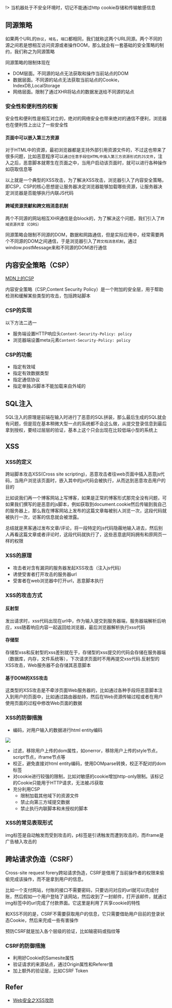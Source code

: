 !> 当机器处于不安全环境时，切记不能通过http cookie存储和传输敏感信息

## 同源策略

如果两个URL的`协议`，`域名`，`端口`都相同，我们就称这两个URL同源。两个不同的源之间若是想相互访问资源或者操作DOM，那么就会有一套基础的安全策略的制约，我们称之为同源策略

同源策略的限制体现在

* DOM层面。不同源的站点无法获取和操作当前站点的DOM
* 数据层面。不同源的站点无法获取当前站点的Cookie，IndexDB,LocalStorage
* 网络层面。限制了通过XHR将站点的数据发送给不同源的站点

### 安全性和便利性的权衡

安全性和便利性是相互对立的，绝对的网络安全也带来绝对的通信不便利，浏览器也在便利性上出让了一些安全性

#### 页面中可以嵌入第三方资源

对于HTML中的资源，最初浏览器都是支持外部引用资源文件的，不过这也带来了很多问题，比如恶意程序可以`通过任意手段往HTML中插入第三方资源形式的JS文件`，注入之后，恶意脚本就寄生在页面之中，当用户启动该页面时，就可以进行各种操作如窃取信息等

以上就是一个典型的XSS攻击，为了解决XSS攻击，浏览器引入了内容安全策略，即CSP，CSP的核心思想是让服务器决定浏览器能够加载哪些资源，让服务器决定浏览器是否能够执行内联JS代码

#### 跨域资源贡献和跨文档消息机制

两个不同源的网站相互XHR通信是会block的，为了解决这个问题，我们引入了`跨域资源共享（CORS）`

同源策略会限制不同源的DOM，数据和网路通信，但是实际应用中，经常需要两个不同源的DOM之间通信，于是浏览器引入了`跨文档消息机制`，通过window.postMessage来和不同源的DOM进行通信

## 内容安全策略（CSP）

[MDN上的CSP](https://developer.mozilla.org/zh-CN/docs/Web/HTTP/CSP)

内容安全策略（CSP,Content Security Policy）是一个附加的安全层，用于帮助检测和缓解某些类型的攻击，包括跨站脚本

### CSP的实现

以下方法二选一

* 服务端设置HTTP响应头`Content-Security-Policy: policy`
* 浏览器端设置meta元素`Content-Security-Policy: policy`

### CSP的功能

* 指定有效域
* 指定有效数据类型
* 指定通信协议
* 指定单独JS脚本不能加载来自外域的

## SQL注入

SQL注入的原理是前端在输入时进行了恶意的SQL拼装，那么最后生成的SQL就会有问题，但是现在基本稍微大型一点的系统都不会这么做，从提交登录信息到最后拿到授权，要经过层层的验证，基本上这个只会出现在比较低端小型的系统上

## XSS

### XSS的定义

跨站脚本攻击XSS(Cross site scripting)，恶意攻击者往web页面中插入恶意js代码，当用户浏览该页面时，嵌入其中的js代码会被执行，从而达到恶意攻击用户的目的

比如说我们再一个博客网站上写博客，如果是正常的博客形式那完全没有问题，可如果我们撰写的是恶意的js脚本，例如获取到document.cookie然后传输到我自己的服务器上，那么我在博客网站上发布的这篇文章每被别人浏览一次，这段代码就被执行一次，访客的信息就会被泄露。

总结就是黑客通过发布文章/评论，将一段特定的js代码隐蔽地输入进去，然后别人再看这篇文章或者评论时，这段代码就执行了，这些恶意底阿妈拥有和原网页一样的权限

### XSS的原理

* 攻击者对含有漏洞的服务器发起XSS攻击（注入js代码）
* 诱使受害者打开攻击的服务器url
* 受害者在web浏览器中打开url，恶意脚本执行

### XSS的攻击方式

#### 反射型

发出请求时，xss代码出现在url中，作为输入提交到服务器端，服务器端解析后响应，xss随着响应内容一起返回给浏览器，最后浏览器解析执行xss代码

#### 存储型

存储型xss和反射型的xss差别就在于，存储型的xss提交的代码会存储在服务器端（数据库，内存，文件系统等），下次请求页面时不用再提交xss代码.反射型的XSS攻击，Web服务器不会存储其恶意脚本

#### 基于DOM的XSS攻击

这类型的XSS攻击是不牵涉页面Web服务器的，比如通过各种手段将恶意脚本注入到用户的页面中，比如通过路由器劫持，然后在Web资源传输过程或者在用户使用页面的过程中修改Web页面的数据

### XSS的防御措施

* 编码，对用户输入的数据进行html entity编码

![](https://img-blog.csdn.net/20170418160547231?watermark/2/text/aHR0cDovL2Jsb2cuY3Nkbi5uZXQvZ2FueWluZ3hpZTEyMzQ1Ng==/font/5a6L5L2T/fontsize/400/fill/I0JBQkFCMA==/dissolve/70/gravity/SouthEast)

* 过滤，移除用户上传的dom属性，如onerror，移除用户上传的style节点，script节点，iframe节点等
* 校正，避免直接对html entity编码，使用DOMparse转换，校正不配对的dom标签
* 对cookie进行较强的限制，比如对敏感的cookie增加http-only限制。该标记的Cookie只能用于HTTP请求，无法被JS获取
* 充分利用CSP
    * 限制加载其他域下的资源文件
    * 禁止向第三方域提交数据
    * 禁止执行内联脚本和未授权的脚本

### XSS的常见表现形式

img标签是自动触发而受到攻击的，p标签是引诱触发而遭到攻击的，而iframe是广告植入攻击的

## 跨站请求伪造（CSRF）

Cross-site request forery跨站请求伪造，CSRF是借用了当前操作者的权限来偷偷完成该操作，而不是拿到用户的信息。

比如一个支付网站，付账的接口不需要密码，只要访问对应的url就可以完成付账，然后假如一个用户登陆了该网站，然后收到了一封邮件，打开该邮件，就通过img标签中的url完成了付款界面。它这里是利用了共享cookie的特性

和XSS不同的是，CSRF不需要获取用户的信息，它只需要借助用户目前的登录状态Cookie，然后来完成一些有害操作

预防CSRF就是加入各个层级的验证，比如输密码或指纹等

### CSRF的防御措施

* 利用好Cookie的Samesite属性
* 验证请求的来源站点，通过Origin属性和Referer值
* 加上额外的验证层，比如CSRF Token

## Refer

* [Web安全之XSS攻防](https://blog.csdn.net/ganyingxie123456/article/details/70230486)

